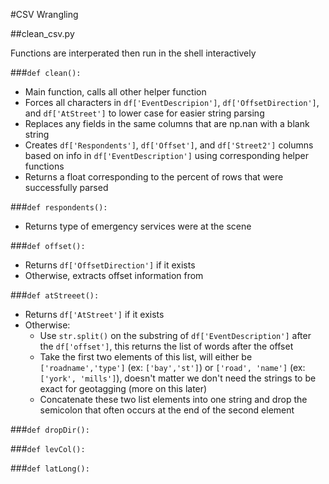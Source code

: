 #CSV Wrangling

##clean_csv.py

Functions are interperated then run in the shell interactively

###`def clean():`
- Main function, calls all other helper function
- Forces all characters in `df['EventDescripion']`, `df['OffsetDirection']`, and `df['AtStreet']` to lower case for easier string parsing
- Replaces any fields in the same columns that are np.nan with a blank string
- Creates `df['Respondents']`, `df['Offset']`, and `df['Street2']` columns based on info in `df['EventDescription']` using corresponding helper functions
- Returns a float corresponding to the percent of rows that were successfully parsed

###`def respondents():`
- Returns type of emergency services were at the scene

###`def offset():`
- Returns `df['OffsetDirection']` if it exists
- Otherwise, extracts offset information from 

###`def atStreeet():`
- Returns `df['AtStreet']` if it exists
- Otherwise:
  - Use `str.split()` on the substring of `df['EventDescription']` after the `df['offset']`, this returns the list of words after the offset
  - Take the first two elements of this list, will either be `['roadname','type']` (ex: `['bay','st']`) or `['road', 'name']` (ex: `['york', 'mills']`), doesn't matter we don't need the strings to be exact for geotagging (more on this later)
  - Concatenate these two list elements into one string and drop the semicolon that often occurs at the end of the second element

###`def dropDir():`

###`def levCol():`

###`def latLong():`


